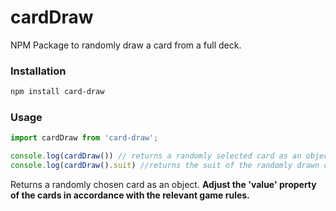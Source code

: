 # cardDraw

NPM Package to randomly draw a card from a full deck.

### Installation

``` bash
npm install card-draw
```

### Usage

``` javascript
import cardDraw from 'card-draw';

console.log(cardDraw()) // returns a randomly selected card as an object
console.log(cardDraw().suit) //returns the suit of the randomly drawn card
```

Returns a randomly chosen card as an object. **Adjust the 'value' property of the cards in accordance with the relevant game rules.**
